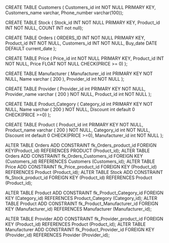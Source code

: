 CREATE TABLE Customers (
 Customers_id int NOT NULL PRIMARY KEY,
 Customers_name varchar, 
 Phone_number varchar(100));

CREATE TABLE Stock (
 Stock_id INT NOT NULL PRIMARY KEY,
 Product_id INT NOT NULL,
 COUNT INT not null);


CREATE TABLE Orders (
 ORDERS_ID INT NOT NULL PRIMARY KEY,
 Product_id INT NOT NULL,
 Customers_id INT NOT NULL,
 Buy_date DATE DEFAULT current_date
);

CREATE TABLE Price (
 Price_id int NOT NULL PRIMARY KEY,
 Product_id INT NOT NULL,
 Price FLOAT NOT NULL CHECK(PRICE >= 0)
);

CREATE TABLE Manufacturer (
  Manufacturer_id int PRIMARY KEY NOT NULL,
  Name varchar ( 200 ),
  Provider_id int NOT NULL
);

CREATE TABLE Provider (
  Provider_id int PRIMARY KEY NOT NULL,
  Provider_name varchar ( 200 ) NOT NULL,
  Product_id int NOT NULL
);

CREATE TABLE Product_Category (
  Category_id int PRIMARY KEY NOT NULL,
  Name varchar ( 200 ) NOT NULL,
  Discount int default 0 CHECK(PRICE >=0)
);

CREATE TABLE Product (
  Product_id int PRIMARY KEY NOT NULL,
  Product_name varchar ( 200 )  NOT NULL,
  Category_id int NOT NULL,
  Discount int default 0 CHECK(PRICE >=0),
  Manufacturer_id int NOT NULL 
);

ALTER TABLE Orders ADD CONSTRAINT fk_Orders_product_id FOREIGN KEY(Product_id) REFERENCES PRODUCT (Product_id);
ALTER TABLE Orders ADD CONSTRAINT fk_Orders_Customers_id FOREIGN KEY (Customers_id) REFERENCES Customers (Customers_id);
ALTER TABLE Price ADD CONSTRAINT fk_Price_product_id FOREIGN KEY (Product_id) REFERENCES Product (Product_id);
ALTER TABLE Stock ADD CONSTRAINT fk_Stock_product_id FOREIGN KEY (Product_id) REFERENCES Product (Product_id);

ALTER TABLE Product ADD CONSTRAINT fk_Product_Category_id FOREIGN KEY (Category_id) REFERENCES Product_Category (Category_id);
ALTER TABLE Product ADD CONSTRAINT fk_Product_Manufacturer_id FOREIGN KEY (Manufacturer_id) REFERENCES Manufacturer (Manufacturer_id);

ALTER TABLE Provider ADD CONSTRAINT fk_Provider_product_id FOREIGN KEY (Product_id) REFERENCES Product (Product_id);
ALTER TABLE Manufacturer ADD CONSTRAINT fk_Product_Provider_id FOREIGN KEY (Provider_id) REFERENCES Provider (Provider_id);
